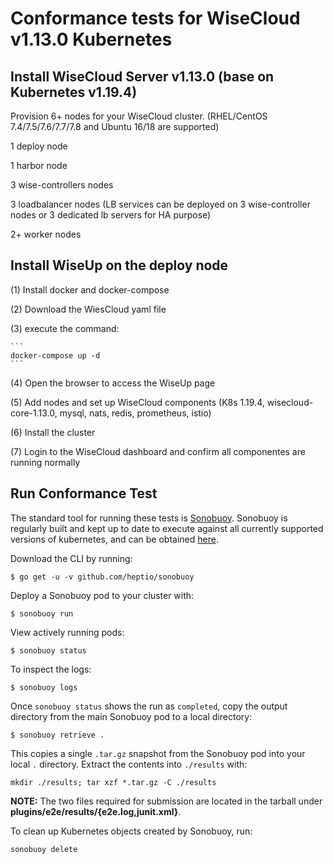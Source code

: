 # Conformance tests for WiseCloud v1.13.0 Kubernetes

## Install WiseCloud Server v1.13.0 (base on Kubernetes v1.19.4)

Provision 6+ nodes for your WiseCloud cluster. (RHEL/CentOS 7.4/7.5/7.6/7.7/7.8 and Ubuntu 16/18 are supported)

1 deploy node

1 harbor node

3 wise-controllers nodes

3 loadbalancer nodes (LB services can be deployed on 3 wise-controller nodes or 3 dedicated lb servers for HA purpose)

2+ worker nodes

## Install WiseUp on the deploy node
(1) Install docker and docker-compose

(2) Download the WiesCloud yaml file

(3) execute the command:

    ```    
    docker-compose up -d
    ```

(4) Open the browser to access the WiseUp page

(5) Add nodes and set up WiseCloud components (K8s 1.19.4, wisecloud-core-1.13.0, mysql, nats, redis, prometheus, istio)

(6) Install the cluster

(7) Login to the WiseCloud dashboard and confirm all componentes are running normally

## Run Conformance Test

The standard tool for running these tests is
[Sonobuoy](https://github.com/heptio/sonobuoy).  Sonobuoy is 
regularly built and kept up to date to execute against all 
currently supported versions of kubernetes, and can be obtained [here](https://github.com/heptio/sonobuoy/releases).

Download the CLI by running:

```
$ go get -u -v github.com/heptio/sonobuoy
```

Deploy a Sonobuoy pod to your cluster with:

```
$ sonobuoy run
```

View actively running pods:

```
$ sonobuoy status 
```

To inspect the logs:

```
$ sonobuoy logs
```

Once `sonobuoy status` shows the run as `completed`, copy the output directory from the main Sonobuoy pod to
a local directory:

```
$ sonobuoy retrieve .
```

This copies a single `.tar.gz` snapshot from the Sonobuoy pod into your local
`.` directory. Extract the contents into `./results` with:

```
mkdir ./results; tar xzf *.tar.gz -C ./results
```

**NOTE:** The two files required for submission are located in the tarball under **plugins/e2e/results/{e2e.log,junit.xml}**. 

To clean up Kubernetes objects created by Sonobuoy, run:

```
sonobuoy delete
```

